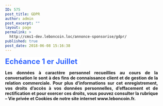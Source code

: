 ```yaml
---
ID: 575
post_title: GDPR
author: admin
post_excerpt: ""
layout: page
permalink: >
  http://cms1-dev.leboncoin.loc/annonce-sponsorise/gdpr/
published: true
post_date: 2018-06-08 15:16:38
---
```

<span style="background-color: #ffffff; color: #3366ff;"><strong><span style="font-size: 18pt; background-color: #ffffff;">Echéance 1 er Juillet </span></strong> </span>
<div style="text-align: justify;"><strong>Les données à caractère personnel recueillies au cours de la conversation le sont à des fins de connaissance client et de gestion de la relation commerciale. Pour plus d’informations sur cet enregistrement, vos droits d’accès à vos données personnelles, d’effacement et de rectification et pour exercer ces droits, vous pouvez consulter la rubrique – Vie privée et Cookies de notre site internet www.leboncoin.fr.  </strong></div>